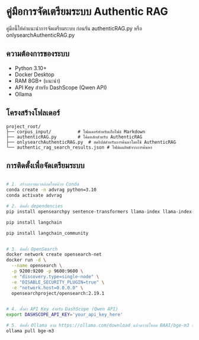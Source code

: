 # คู่มือการจัดเตรียมระบบ Authentic RAG

คู่มือนี้ให้คำแนะนำการจัดเตรียมระบบ ก่อนรัน authenticRAG.py หรือ onlysearchAuthenticRAG.py 

## ความต้องการของระบบ

- Python 3.10+
- Docker Desktop
- RAM 8GB+ (แนะนำ)
- API Key สำหรับ DashScope (Qwen API)
- Ollama


## โครงสร้างโฟลเดอร์

```
project_root/
├── corpus_input/          # โฟลเดอร์สำหรับเก็บไฟล์ Markdown
├── authenticRAG.py        # โค้ดหลักสำหรับ AuthenticRAG
├── onlysearchAuthenticRAG.py  # สคริปต์สำหรับการค้นหาโดยใช้ AuthenticRAG
└── authentic_rag_search_results.json # ไฟล์ผลลัพธ์จากการค้นหา
```


## การติดตั้งเพื่อจัดเตรียมระบบ

```bash

# 1. สร้างสภาพแวดล้อมใหม่ด้วย Conda
conda create -n advrag python=3.10
conda activate advrag

# 2. ติดตั้ง dependencies
pip install opensearchpy sentence-transformers llama-index llama-index-embeddings-huggingface openai tqdm

pip install langchain

pip install langchain_community


# 3. ติดตั้ง OpenSearch
docker network create opensearch-net
docker run -d \
  --name opensearch \
  -p 9200:9200 -p 9600:9600 \
  -e "discovery.type=single-node" \
  -e "DISABLE_SECURITY_PLUGIN=true" \
  -e "network.host=0.0.0.0" \
  opensearchproject/opensearch:2.19.1


# 4. ตั้งค่า API Key สำหรับ DashScope (Qwen API)
export DASHSCOPE_API_KEY='your_api_key_here'

# 5. ติดตั้ง Ollama ตาม https://ollama.com/download แล้วดาวน์โหลด BAAI/bge-m3 ด้วยคำสั่ง
ollama pull bge-m3

